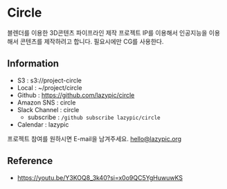 # Circle

블렌더를 이용한 3D콘텐츠 파이프라인 제작 프로젝트
IP를 이용해서 인공지능을 이용해서 콘텐츠를 제작하려고 합니다. 필요시에만 CG를 사용한다.

## Information
- S3 : s3://project-circle
- Local : ~/project/circle
- Github : https://github.com/lazypic/circle
- Amazon SNS : circle
- Slack Channel : circle
    - subscribe : `/github subscribe lazypic/circle`
- Calendar : lazypic

프로젝트 참여를 원하시면 E-mail을 남겨주세요. hello@lazypic.org

## Reference

- https://youtu.be/Y3KOQ8_3k40?si=x0o9QC5YgHuwuwKS
